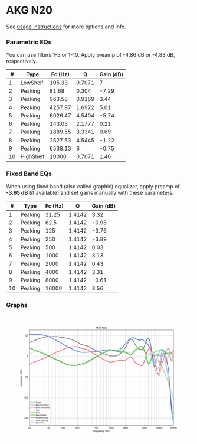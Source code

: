 # AKG N20
See [usage instructions](https://github.com/jaakkopasanen/AutoEq#usage) for more options and info.

### Parametric EQs
You can use filters 1-5 or 1-10. Apply preamp of -4.86 dB or -4.83 dB, respectively.

|   # | Type      |   Fc (Hz) |      Q |   Gain (dB) |
|-----|-----------|-----------|--------|-------------|
|   1 | LowShelf  |    105.33 | 0.7071 |        7    |
|   2 | Peaking   |     81.68 | 0.304  |       -7.29 |
|   3 | Peaking   |    963.58 | 0.9169 |        3.44 |
|   4 | Peaking   |   4257.97 | 1.6972 |        5.01 |
|   5 | Peaking   |   6026.47 | 4.5404 |       -5.74 |
|   6 | Peaking   |    143.03 | 2.1777 |        0.21 |
|   7 | Peaking   |   1889.55 | 3.3341 |        0.69 |
|   8 | Peaking   |   2527.53 | 4.5445 |       -1.22 |
|   9 | Peaking   |   6538.13 | 6      |       -0.75 |
|  10 | HighShelf |  10000    | 0.7071 |        1.46 |

### Fixed Band EQs
When using fixed band (also called graphic) equalizer, apply preamp of **-3.65 dB** (if available) and set gains manually with these parameters.

|   # | Type    |   Fc (Hz) |      Q |   Gain (dB) |
|-----|---------|-----------|--------|-------------|
|   1 | Peaking |     31.25 | 1.4142 |        3.32 |
|   2 | Peaking |     62.5  | 1.4142 |       -0.96 |
|   3 | Peaking |    125    | 1.4142 |       -3.76 |
|   4 | Peaking |    250    | 1.4142 |       -3.89 |
|   5 | Peaking |    500    | 1.4142 |        0.03 |
|   6 | Peaking |   1000    | 1.4142 |        3.13 |
|   7 | Peaking |   2000    | 1.4142 |        0.43 |
|   8 | Peaking |   4000    | 1.4142 |        3.31 |
|   9 | Peaking |   8000    | 1.4142 |       -0.61 |
|  10 | Peaking |  16000    | 1.4142 |        3.56 |

### Graphs
![](./AKG%20N20.png)
